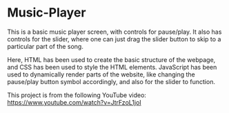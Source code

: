 # Music-Player
This is a basic music player screen, with controls for pause/play. It also has controls for the slider, where one can just drag the slider button to skip to a particular part of the song.

Here, HTML has been used to create the basic structure of the webpage, and CSS has been used to style the HTML elements. JavaScript has been used to dynamically render parts of the website, like changing the pause/play button symbol accordingly, and also for the slider to function.

This project is from the following YouTube video: https://www.youtube.com/watch?v=JtrFzoL1joI
